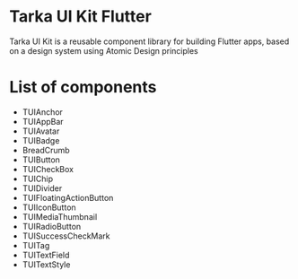 <!--
This README describes the package. If you publish this package to pub.dev,
this README's contents appear on the landing page for your package.

For information about how to write a good package README, see the guide for
[writing package pages](https://dart.dev/guides/libraries/writing-package-pages).

For general information about developing packages, see the Dart guide for
[creating packages](https://dart.dev/guides/libraries/create-library-packages)
and the Flutter guide for
[developing packages and plugins](https://flutter.dev/developing-packages).
-->

# Tarka UI Kit Flutter
Tarka UI Kit is a reusable component library for building Flutter apps, based on a design system using Atomic Design principles

# List of components
- TUIAnchor
- TUIAppBar
- TUIAvatar
- TUIBadge
- BreadCrumb
- TUIButton
- TUICheckBox
- TUIChip
- TUIDivider
- TUIFloatingActionButton
- TUIIconButton
- TUIMediaThumbnail
- TUIRadioButton
- TUISuccessCheckMark
- TUITag
- TUITextField
- TUITextStyle

